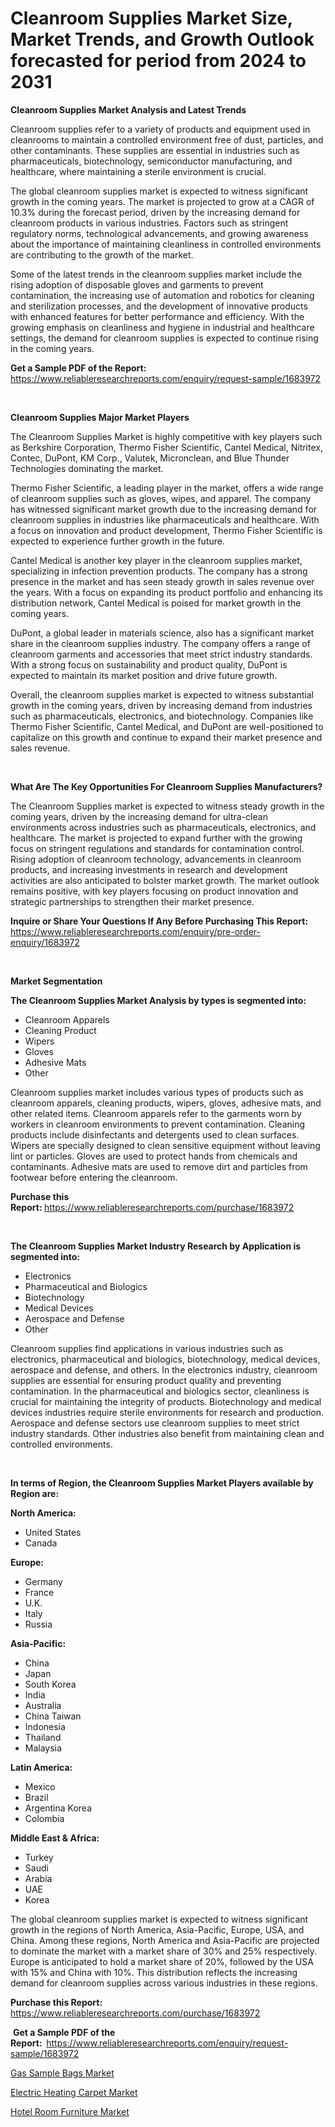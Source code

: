 <p><h1>Cleanroom Supplies Market Size, Market Trends, and Growth Outlook forecasted for period from 2024 to 2031</h1></p><p><strong>Cleanroom Supplies Market Analysis and Latest Trends</strong></p>
<p><p>Cleanroom supplies refer to a variety of products and equipment used in cleanrooms to maintain a controlled environment free of dust, particles, and other contaminants. These supplies are essential in industries such as pharmaceuticals, biotechnology, semiconductor manufacturing, and healthcare, where maintaining a sterile environment is crucial.</p><p>The global cleanroom supplies market is expected to witness significant growth in the coming years. The market is projected to grow at a CAGR of 10.3% during the forecast period, driven by the increasing demand for cleanroom products in various industries. Factors such as stringent regulatory norms, technological advancements, and growing awareness about the importance of maintaining cleanliness in controlled environments are contributing to the growth of the market.</p><p>Some of the latest trends in the cleanroom supplies market include the rising adoption of disposable gloves and garments to prevent contamination, the increasing use of automation and robotics for cleaning and sterilization processes, and the development of innovative products with enhanced features for better performance and efficiency. With the growing emphasis on cleanliness and hygiene in industrial and healthcare settings, the demand for cleanroom supplies is expected to continue rising in the coming years.</p></p>
<p><strong>Get a Sample PDF of the Report:&nbsp;</strong> <a href="https://www.reliableresearchreports.com/enquiry/request-sample/1683972">https://www.reliableresearchreports.com/enquiry/request-sample/1683972</a></p>
<p>&nbsp;</p>
<p><strong>Cleanroom Supplies Major Market Players</strong></p>
<p><p>The Cleanroom Supplies Market is highly competitive with key players such as Berkshire Corporation, Thermo Fisher Scientific, Cantel Medical, Nitritex, Contec, DuPont, KM Corp., Valutek, Micronclean, and Blue Thunder Technologies dominating the market.</p><p>Thermo Fisher Scientific, a leading player in the market, offers a wide range of cleanroom supplies such as gloves, wipes, and apparel. The company has witnessed significant market growth due to the increasing demand for cleanroom supplies in industries like pharmaceuticals and healthcare. With a focus on innovation and product development, Thermo Fisher Scientific is expected to experience further growth in the future.</p><p>Cantel Medical is another key player in the cleanroom supplies market, specializing in infection prevention products. The company has a strong presence in the market and has seen steady growth in sales revenue over the years. With a focus on expanding its product portfolio and enhancing its distribution network, Cantel Medical is poised for market growth in the coming years.</p><p>DuPont, a global leader in materials science, also has a significant market share in the cleanroom supplies industry. The company offers a range of cleanroom garments and accessories that meet strict industry standards. With a strong focus on sustainability and product quality, DuPont is expected to maintain its market position and drive future growth.</p><p>Overall, the cleanroom supplies market is expected to witness substantial growth in the coming years, driven by increasing demand from industries such as pharmaceuticals, electronics, and biotechnology. Companies like Thermo Fisher Scientific, Cantel Medical, and DuPont are well-positioned to capitalize on this growth and continue to expand their market presence and sales revenue.</p></p>
<p>&nbsp;</p>
<p><strong>What Are The Key Opportunities For Cleanroom Supplies Manufacturers?</strong></p>
<p><p>The Cleanroom Supplies market is expected to witness steady growth in the coming years, driven by the increasing demand for ultra-clean environments across industries such as pharmaceuticals, electronics, and healthcare. The market is projected to expand further with the growing focus on stringent regulations and standards for contamination control. Rising adoption of cleanroom technology, advancements in cleanroom products, and increasing investments in research and development activities are also anticipated to bolster market growth. The market outlook remains positive, with key players focusing on product innovation and strategic partnerships to strengthen their market presence.</p></p>
<p><strong>Inquire or Share Your Questions If Any Before Purchasing This Report:</strong> <a href="https://www.reliableresearchreports.com/enquiry/pre-order-enquiry/1683972">https://www.reliableresearchreports.com/enquiry/pre-order-enquiry/1683972</a></p>
<p>&nbsp;</p>
<p><strong>Market Segmentation</strong></p>
<p><strong>The Cleanroom Supplies Market Analysis by types is segmented into:</strong></p>
<p><ul><li>Cleanroom Apparels</li><li>Cleaning Product</li><li>Wipers</li><li>Gloves</li><li>Adhesive Mats</li><li>Other</li></ul></p>
<p><p>Cleanroom supplies market includes various types of products such as cleanroom apparels, cleaning products, wipers, gloves, adhesive mats, and other related items. Cleanroom apparels refer to the garments worn by workers in cleanroom environments to prevent contamination. Cleaning products include disinfectants and detergents used to clean surfaces. Wipers are specially designed to clean sensitive equipment without leaving lint or particles. Gloves are used to protect hands from chemicals and contaminants. Adhesive mats are used to remove dirt and particles from footwear before entering the cleanroom.</p></p>
<p><strong>Purchase this Report:&nbsp;</strong><a href="https://www.reliableresearchreports.com/purchase/1683972">https://www.reliableresearchreports.com/purchase/1683972</a></p>
<p>&nbsp;</p>
<p><strong>The Cleanroom Supplies Market Industry Research by Application is segmented into:</strong></p>
<p><ul><li>Electronics</li><li>Pharmaceutical and Biologics</li><li>Biotechnology</li><li>Medical Devices</li><li>Aerospace and Defense</li><li>Other</li></ul></p>
<p><p>Cleanroom supplies find applications in various industries such as electronics, pharmaceutical and biologics, biotechnology, medical devices, aerospace and defense, and others. In the electronics industry, cleanroom supplies are essential for ensuring product quality and preventing contamination. In the pharmaceutical and biologics sector, cleanliness is crucial for maintaining the integrity of products. Biotechnology and medical devices industries require sterile environments for research and production. Aerospace and defense sectors use cleanroom supplies to meet strict industry standards. Other industries also benefit from maintaining clean and controlled environments.</p></p>
<p>&nbsp;</p>
<p><strong>In terms of Region, the Cleanroom Supplies Market Players available by Region are:</strong></p>
<p>
    <p> <strong> North America: </strong>
        <ul>
            <li>United States</li>
            <li>Canada</li>
        </ul>
        </p> 
    <p> <strong> Europe: </strong>
        <ul>
            <li>Germany</li>
            <li>France</li>
            <li>U.K.</li>
            <li>Italy</li>
            <li>Russia</li>
        </ul>
        </p> 
    <p> <strong> Asia-Pacific: </strong>
        <ul>
            <li>China</li>
            <li>Japan</li>
            <li>South Korea</li>
            <li>India</li>
            <li>Australia</li>
            <li>China Taiwan</li>
            <li>Indonesia</li>
            <li>Thailand</li>
            <li>Malaysia</li>
        </ul>
        </p> 
    <p> <strong> Latin America: </strong>
        <ul>
            <li>Mexico</li>
            <li>Brazil</li>
            <li>Argentina Korea</li>
            <li>Colombia</li>
        </ul>
        </p> 
    <p> <strong> Middle East & Africa: </strong>
        <ul>
            <li>Turkey</li>
            <li>Saudi</li>
            <li>Arabia</li>
            <li>UAE</li>
            <li>Korea</li>
        </ul>
    </p>
    </p>
<p><p>The global cleanroom supplies market is expected to witness significant growth in the regions of North America, Asia-Pacific, Europe, USA, and China. Among these regions, North America and Asia-Pacific are projected to dominate the market with a market share of 30% and 25% respectively. Europe is anticipated to hold a market share of 20%, followed by the USA with 15% and China with 10%. This distribution reflects the increasing demand for cleanroom supplies across various industries in these regions.</p></p>
<p><strong>Purchase this Report: </strong><a href="https://www.reliableresearchreports.com/purchase/1683972">https://www.reliableresearchreports.com/purchase/1683972</a></p>
<p>&nbsp;<strong>Get a Sample PDF of the Report:&nbsp;&nbsp;</strong><a href="https://www.reliableresearchreports.com/enquiry/request-sample/1683972">https://www.reliableresearchreports.com/enquiry/request-sample/1683972</a></p>
<p><strong></strong></p>
<p><p><a href="https://github.com/changoleonlaverguenzanoexiste/Market-Research-Report-List-2/blob/main/gas-sample-bags-market.md">Gas Sample Bags Market</a></p><p><a href="https://github.com/danielneavesallisons03mba/Market-Research-Report-List-1/blob/main/electric-heating-carpet-market.md">Electric Heating Carpet Market</a></p><p><a href="https://github.com/dimitrishawkinswaynenp91rgz/Market-Research-Report-List-1/blob/main/hotel-room-furniture-market.md">Hotel Room Furniture Market</a></p></p>